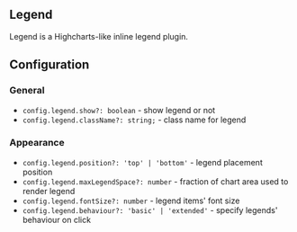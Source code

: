 ## Legend

Legend is a Highcharts-like inline legend plugin.

## Configuration

### General

-   `config.legend.show?: boolean` - show legend or not
-   `config.legend.className?: string;` - class name for legend

### Appearance

-   `config.legend.position?: 'top' | 'bottom'` - legend placement position
-   `config.legend.maxLegendSpace?: number` - fraction of chart area used to render legend
-   `config.legend.fontSize?: number` - legend items' font size
-   `config.legend.behaviour?: 'basic' | 'extended'` - specify legends' behaviour on click
